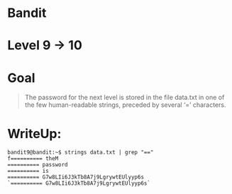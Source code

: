 # Bandit
# Level 9 -> 10
# Goal
> The password for the next level is stored in the file data.txt in one of the few human-readable strings, preceded by several ‘=’ characters.
# WriteUp:

```
bandit9@bandit:~$ strings data.txt | grep "=="
f========== theM
========== password
========== is
========== G7w8LIi6J3kTb8A7j9LgrywtEUlyyp6s
`========== G7w8LIi6J3kTb8A7j9LgrywtEUlyyp6s`
```
